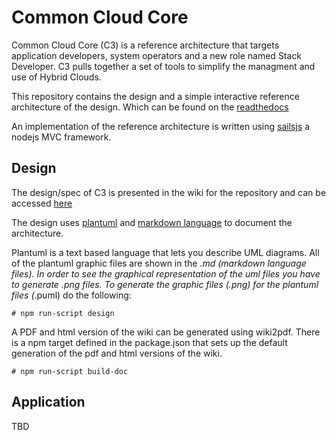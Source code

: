 # Common Cloud Core
Common Cloud Core (C3) is a reference architecture that targets application
developers, system operators and a new role named Stack Developer. 
C3 pulls together a set of tools to simplify the managment and use of Hybrid Clouds. 

This repository contains the design and a simple interactive reference architecture of the design.
Which can be found on the [readthedocs](http://c3.readthedocs.io/en/latest/index.html)

An implementation of the reference architecture is written using [sailsjs](http://sailsjs.org/) a nodejs MVC framework.


## Design
The design/spec of C3 is presented in the wiki for the repository and can be accessed [here](https://github.com/CAADE/C3/wiki)

The design uses [plantuml](http://plantuml.com/) and [markdown language](https://guides.github.com/features/mastering-markdown/)
to document the architecture.

Plantuml is a text based language that lets you describe UML diagrams. 
All of the plantuml graphic files are shown in the *.md (markdown language files). 
In order to see the graphical representation of the uml files you have to generate *.png files.
To generate the graphic files (*.png) for the plantuml files (*.puml) do the following:
```
# npm run-script design
```

A PDF and html version of the wiki can be generated using wiki2pdf. There is a npm target defined
in the package.json that sets up the default generation of the pdf and html versions of the wiki.
```
# npm run-script build-doc
```

## Application
TBD
